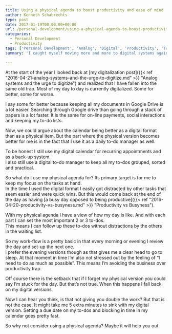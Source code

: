 ```yaml
---
title: Using a physical agenda to boost productivity and ease of mind
author: Kenneth Schabrechts
type: post
date: 2017-01-19T00:00:00+00:00
url: /personal-development/using-a-physical-agenda-to-boost-productivity-and-easy-of-mind/
categories:
  - Personal Development
  - Productivity
tags: ['Personal Development', 'Analog', 'Digital', 'Productivity', 'Tools']
summary: 'I caught myself moving more and more to digital systems again. So I started using an analog planner. In this post I go deeper into this.'

---
```

At the start of the year I looked back at [my digitalization post]({{< ref "2016-04-21-analog-systems-and-the-urge-to-digitize.md" >}} "Analog systems and the urge to digitize") and realized that I have fallen into the same old trap. Most of my day to day is currently digitalized. Some for better, some for worse.

I say some for better because keeping all my documents in Google Drive is a lot easier. Searching through Google drive than going through a stack of papers is a lot faster. It is the same for on-line payments, social interactions and keeping my to-do lists.

Now, we could argue about the calendar being better as a digital format than as a physical item. But the part where the physical version becomes better for me is in the fact that I use it as a daily to-do manager as well.

To be honest I still use my digital calendar for recurring appointments and as a back-up system.  
I also still use a digital to-do manager to keep all my to-dos grouped, sorted and practical.

So what do I use my physical agenda for? Its primary target is for me to keep my focus on the tasks at hand.  
In the time I used the digital format I easily got distracted by other tasks that seem easier and were quick wins. But this would come back at the end of the day as having [a busy day opposed to being productive]({{< ref "2016-04-20-productivity-vs-busyness.md" >}} "Productivity vs Busyness").

With my physical agenda I have a view of how my day is like. And with each part I can set the most important 2 or 3 to-dos.  
This means I can follow up these to-dos without distractions by the others in the waiting list.

So my work-flow is a pretty basic in that every morning or evening I review the day and set-up the next one.  
I prefer the evening versions though as that gives me a clear head to go to sleep. At that moment in time I’m also not stressed out by the feeling of “I need to do as much as possible”. This means I’m avoiding the business over productivity trap.

Off course there is the setback that if I forget my physical version you could say I’m stuck for the day. But that’s not true. When this happens I fall back on my digital versions.

Now I can hear you think, is that not giving you double the work? But that is not the case. It might take me 5 extra minutes to sink with my digital version. Setting a due date on my to-dos and blocking in time in my calendar goes pretty fast.

So why not consider using a physical agenda? Maybe it will help you out.